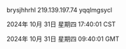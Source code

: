 brysjhhrhl 219.139.197.74 yqqlmgsycl

2024年 10月 31日 星期四 17:40:01 CST

2024年 10月 31日 星期四 09:40:01 GMT

